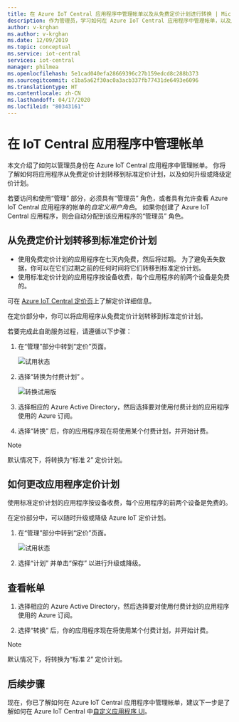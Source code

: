 ```yaml
---
title: 在 Azure IoT Central 应用程序中管理帐单以及从免费定价计划进行转换 | Microsoft Docs
description: 作为管理员，学习如何在 Azure IoT Central 应用程序中管理帐单，以及从免费定价计划转移到标准定价计划
author: v-krghan
ms.author: v-krghan
ms.date: 12/09/2019
ms.topic: conceptual
ms.service: iot-central
services: iot-central
manager: philmea
ms.openlocfilehash: 5e1cad040efa28669396c27b159edcd8c288b373
ms.sourcegitcommit: c1ba5a62f30ac0a3acb337fb77431de6493e6096
ms.translationtype: HT
ms.contentlocale: zh-CN
ms.lasthandoff: 04/17/2020
ms.locfileid: "80343161"
---
```

# <a name="manage-your-bill-in-an-iot-central-application"></a>在 IoT Central 应用程序中管理帐单

本文介绍了如何以管理员身份在 Azure IoT Central 应用程序中管理帐单。 你将了解如何将应用程序从免费定价计划转移到标准定价计划，以及如何升级或降级定价计划。

若要访问和使用“管理”  部分，必须具有“管理员”  角色，或者具有允许查看 Azure IoT Central 应用程序的帐单的*自定义用户角色*。 如果你创建了 Azure IoT Central 应用程序，则会自动分配到该应用程序的“管理员”  角色。

## <a name="move-from-free-to-standard-pricing-plan"></a>从免费定价计划转移到标准定价计划

- 使用免费定价计划的应用程序在七天内免费，然后将过期。 为了避免丢失数据，你可以在它们过期之前的任何时间将它们转移到标准定价计划。
- 使用标准定价计划的应用程序按设备收费，每个应用程序的前两个设备是免费的。

可在 [Azure IoT Central 定价页](https://azure.microsoft.com/pricing/details/iot-central/)上了解定价详细信息。

在定价部分中，你可以将应用程序从免费定价计划转移到标准定价计划。

若要完成此自助服务过程，请遵循以下步骤：

1. 在“管理”部分中转到“定价”页面。  

    ![试用状态](media/howto-view-bill/freetrialbilling.png)

1. 选择“转换为付费计划”  。

    ![转换试用版](media/howto-view-bill/convert.png)

1. 选择相应的 Azure Active Directory，然后选择要对使用付费计划的应用程序使用的 Azure 订阅。

1. 选择“转换”  后，你的应用程序现在将使用某个付费计划，并开始计费。

> [!Note]
> 默认情况下，将转换为“标准 2”  定价计划。

## <a name="how-to-change-your-application-pricing-plan"></a>如何更改应用程序定价计划

使用标准定价计划的应用程序按设备收费，每个应用程序的前两个设备是免费的。

在定价部分中，可以随时升级或降级 Azure IoT 定价计划。

1. 在“管理”部分中转到“定价”页面。  

    ![试用状态](media/howto-view-bill/pricing.png)

1. 选择“计划”  并单击“保存”  以进行升级或降级。

## <a name="view-your-bill"></a>查看帐单

1. 选择相应的 Azure Active Directory，然后选择要对使用付费计划的应用程序使用的 Azure 订阅。

1. 选择“转换”  后，你的应用程序现在将使用某个付费计划，并开始计费。

> [!Note]
> 默认情况下，将转换为“标准 2”  定价计划。

## <a name="next-steps"></a>后续步骤

现在，你已了解如何在 Azure IoT Central 应用程序中管理帐单，建议下一步是了解如何在 Azure IoT Central 中[自定义应用程序 UI](howto-customize-ui.md)。